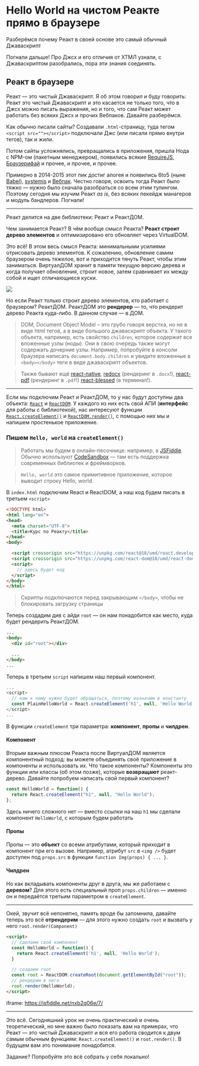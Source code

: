 # Hello World на чистом Реакте прямо в браузере
Разберёмся почему Реакт в своей основе это самый обычный Джаваскрипт

Погнали дальше! Про Джсх и его отличия от ХТМЛ узнали, с Джаваскриптом разобрались, пора эти знания соединять.

## Реакт в браузере

Реакт — это чистый Джаваскрипт. Я об этом говорил и буду говорить: Реакт это чистый Джаваскрипт и это касается не только того, что в Джсх можно писать выражения, но и того, что сам Реакт может работать без всяких Джсх и прочих Вебпаков. Давайте разберёмся.

Как обычно писали сайты? Создавали `.html`-страницу, туда тегом `<script src=""></script>` подключали Джс (или писали прямо внутри тегов), так и жили.

Потом сайты усложнялись, превращались в приложения, пришла Нода с NPM-ом (пакетным менеджером), появились всякие [RequireJS](http://requirejs.org/), [Браузерифай](http://browserify.org/) и прочее, и прочее, и прочее.

Примерно в 2014-2015 этот пик достиг апогея и появились 6to5 (ныне [Babel](http://babeljs.io/)), [systemjs](https://github.com/systemjs/systemjs) и [Вебпак](https://webpack.js.org). Честно говоря, освоить тогда Реакт было тяжко — нужно было сначала разобраться со всем этим тулингом. Поэтому сегодня мы изучим Реакт _as is_, без всяких пекейдж манагеров и модуль бандлеров. Погнали!

---

Реакт делится на две библиотеки: Реакт и РеактДОМ.

Чем занимается Реакт? В чём вообще смысл Реакта? **Реакт строит дерево элементов** и оптимизировано его обновляет через VirtualDOM.

Это всё! В этом весь смысл Реакта: минимальными усилиями отрисовать дерево элементов. К сожалению, обновление самим браузером очень тяжелое, вот и приходится тянуть Реакт, чтобы этим заниматься. ВиртуалДОМ хранит в памяти текущую версию дерева и когда получает обновления, строит новое, затем сравнивает их между собой и ищет отличающиеся куски.

![](https://i.imgur.com/BISUcA7.png)

Но если Реакт только строит дерево элементов, кто работает с браузером? РеактДОМ. РеактДОМ это **рендерер** — то, что рендерит дерево Реакта куда-либо. В данном случае — в ДОМ.

> DOM, Document Object Model – это грубо говоря верстка, но не в виде html тегов, а в виде большого джаваскрипт объекта. У такого объекта, например, есть свойство `children`, которое содержит все вложенные узлы (ноды). Они в свою очередь также могут содержать дочерние узлы. Например, попробуйте в консоли браузера написать `document.body.children` и увидите вложенные в `<body></body>` теги в виде джаваскрипт объектов.

> Также бывают ещё [react-native](https://reactnative.dev/), [redocx](https://github.com/nitin42/redocx) (рендеринг в `.docx`!), [react-pdf](https://react-pdf.org/) (рендеринг в `.pdf`!) [react-blessed](https://github.com/Yomguithereal/react-blessed) (в терминал!).

---

Если мы подключим Реакт и РеактДОМ, то у нас будут доступны два объекта: [`React`](https://reactjs.org/docs/react-api.html) и [`ReactDOM`](https://reactjs.org/docs/react-dom.html). У каждого из них есть свой АПИ (**интерфейс** для работы с библиотекой), нас интересуют функции [`React.createElement()`](https://reactjs.org/docs/react-api.html#createelement) и [`ReactDOM.render()`](https://reactjs.org/docs/react-dom.html#render), с помощью них мы и напишем простенькое приложение.

### Пишем `Hello, world` на `createElement()`

> Работать мы будем в онлайн-песочнице: например, в [JSFiddle](https://jsfiddle.net/). Обычно используют [CodeSandbox](https://codesandbox.io) — там есть поддержка современных библиотек и фреймворков.

> `Hello, world` это самое примитивное приложение, которое выводит строку Hello, world.

В `index.html` подключим React и ReactDOM, а наш код будем писать в третьем `<script>`

```html
<!DOCTYPE html>
<html lang="en">
<head>
  <meta charset="UTF-8">
  <title>Курс по Реакту</title>
</head>
<body>

  <script crossorigin src="https://unpkg.com/react@18/umd/react.development.js"></script>
  <script crossorigin src="https://unpkg.com/react-dom@18/umd/react-dom.development.js"></script>
  <script>
    // здесь будет код
  </script>
</body>
</html>
```

> Скрипты подключаются перед закрывающим `</body>`, чтобы не блокировать загрузку страницы

Теперь создадим див с айди `root` — он нам понадобится как место, куда будет рендерить РеактДОМ.

```html
...
<body>
  <div id="root"></div>

  ...
</body>
...
```

Теперь в третьем `script` напишем наш первый компонент.

```js
...
<script>
  // нам к нему нужно будет обращаться, поэтому назначим в константу
  const PlainHelloWorld = React.createElement('h1', null, 'Hello World');
</script>
...
```

В функции `createElement` три параметра: **компонент**, **пропы** и **чилдрен**.

#### Компонент

Вторым важным плюсом Реакта после ВиртуалДОМ является компонентный подход: вы можете объединять своё приложение в компоненты и использовать их. Что такое компоненты? Компоненты это функции или классы (об этом позже), которые **возвращают** реакт-дерево. Давайте попробуем написать свой первый компонент?

```js
const HelloWorld = function() {
  return React.createElement("h1", null, "Hello World");
};
```

Здесь ничего сложного нет — вместо ссылки на наш `h1` мы сделали компонент `HelloWorld`, с которым будем работать

#### Пропы

Пропы — это **объект** со всеми атрибутами, который приходит в компонент при его вызове. Например, атрибут `src` в `<img />` будет доступен под `props.src` в функции `function Img(props) { ... }`.

#### Чилдрен

Но как вкладывать компоненты друг в друга, мы же работаем с **деревом**? Для этого есть специальный проп `props.children` — именно он и передаётся третьим параметром в `createElement`.

---

Окей, звучит всё непонятно, память вроде бы запомнила, давайте теперь это всё **отрендерим** — для этого нужно создать `root` и вызвать у него `root.render(Component)`

```html
<script>
  // сделаем свой компонент
  const HelloWorld = function() {
    return React.createElement('h1', null, 'Hello World');
  }

  // создаем root
  const root = ReactDOM.createRoot(document.getElementById("root"));
  // рендерим в него
  root.render(HelloWorld);
</script>
```

iframe: https://jsfiddle.net/nxb2q06e/7/ 

---

Это всё. Сегодняшний урок не очень практический и очень теоретический, но мне важно было показать вам на примерах, что Реакт — это чистый Джаваскрипт и вся его работа сводится к двум самым обычным функциям: `React.createElement()` и `root.render()`. В будущем вам это понимание понадобится.

Задание? Попробуйте это всё собрать у себя локально!
